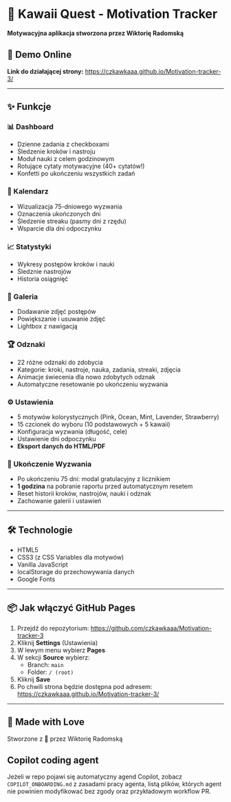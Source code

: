# 🌸 Kawaii Quest - Motivation Tracker

**Motywacyjna aplikacja stworzona przez Wiktorię Radomską**

## 🚀 Demo Online
**Link do działającej strony:** https://czkawkaaa.github.io/Motivation-tracker-3/

---

## ✨ Funkcje

### 📊 Dashboard
- Dzienne zadania z checkboxami
- Śledzenie kroków i nastroju
- Moduł nauki z celem godzinowym
- Rotujące cytaty motywacyjne (40+ cytatów!)
- Konfetti po ukończeniu wszystkich zadań

### 📅 Kalendarz
- Wizualizacja 75-dniowego wyzwania
- Oznaczenia ukończonych dni
- Śledzenie streaku (pasmy dni z rzędu)
- Wsparcie dla dni odpoczynku

### 📈 Statystyki
- Wykresy postępów kroków i nauki
- Śledznie nastrojów
- Historia osiągnięć

### 📸 Galeria
- Dodawanie zdjęć postępów
- Powiększanie i usuwanie zdjęć
- Lightbox z nawigacją

### 🏆 Odznaki
- 22 różne odznaki do zdobycia
- Kategorie: kroki, nastroje, nauka, zadania, streaki, zdjęcia
- Animacje świecenia dla nowo zdobytych odznak
- Automatyczne resetowanie po ukończeniu wyzwania

### ⚙️ Ustawienia
- 5 motywów kolorystycznych (Pink, Ocean, Mint, Lavender, Strawberry)
- 15 czcionek do wyboru (10 podstawowych + 5 kawaii)
- Konfiguracja wyzwania (długość, cele)
- Ustawienie dni odpoczynku
- **Eksport danych do HTML/PDF**

### 🎯 Ukończenie Wyzwania
- Po ukończeniu 75 dni: modal gratulacyjny z licznikiem
- **1 godzina** na pobranie raportu przed automatycznym resetem
- Reset historii kroków, nastrojów, nauki i odznak
- Zachowanie galerii i ustawień

---

## 🛠️ Technologie
- HTML5
- CSS3 (z CSS Variables dla motywów)
- Vanilla JavaScript
- localStorage do przechowywania danych
- Google Fonts

---

## 📦 Jak włączyć GitHub Pages

1. Przejdź do repozytorium: https://github.com/czkawkaaa/Motivation-tracker-3
2. Kliknij **Settings** (Ustawienia)
3. W lewym menu wybierz **Pages**
4. W sekcji **Source** wybierz:
   - Branch: `main`
   - Folder: `/ (root)`
5. Kliknij **Save**
6. Po chwili strona będzie dostępna pod adresem: https://czkawkaaa.github.io/Motivation-tracker-3/

---

## 💖 Made with Love
Stworzone z 💖 przez Wiktorię Radomską

## Copilot coding agent
Jeżeli w repo pojawi się automatyczny agend Copilot, zobacz `COPILOT_ONBOARDING.md` z zasadami pracy agenta, listą plików, których agent nie powinien modyfikować bez zgody oraz przykładowym workflow PR.